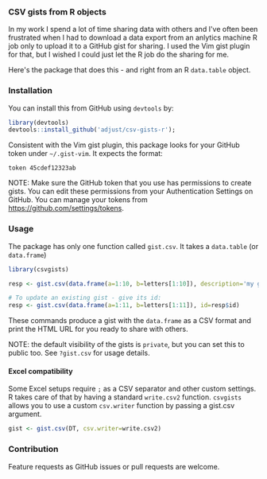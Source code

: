 ### CSV gists from R objects

In my work I spend a lot of time sharing data with others and I've often been
frustrated when I had to download a data export from an anlytics machine R job
only to upload it to a GitHub gist for sharing. I used the Vim gist plugin for
that, but I wished I could just let the R job do the sharing for me.

Here's the package that does this - and right from an R `data.table` object.

### Installation

You can install this from GitHub using `devtools` by:

```R
library(devtools)
devtools::install_github('adjust/csv-gists-r');
```

Consistent with the Vim gist plugin, this package looks for your GitHub token
under `~/.gist-vim`. It expects the format:

```
token 45cdef12323ab
```

NOTE: Make sure the GitHub token that you use has permissions to create gists.
You can edit these permissions from your Authentication Settings on GitHub. You
can manage your tokens from https://github.com/settings/tokens.

### Usage

The package has only one function called `gist.csv`. It takes a `data.table` (or
`data.frame`)

```R
library(csvgists)

resp <- gist.csv(data.frame(a=1:10, b=letters[1:10]), description='my gist')

# To update an existing gist - give its id:
resp <- gist.csv(data.frame(a=1:11, b=letters[1:11]), id=resp$id)
```

These commands produce a gist with the `data.frame` as a CSV format and print
the HTML URL for you ready to share with others.

NOTE: the default visibility of the gists is `private`, but you can set this to
public too. See `?gist.csv` for usage details.

#### Excel compatibility

Some Excel setups require `;` as a CSV separator and other custom settings. R takes care of that by
having a standard `write.csv2` function. `csvgists` allows you to use a custom `csv.writer` function
by passing a gist.csv argument.

```R
gist <- gist.csv(DT, csv.writer=write.csv2)
```

### Contribution

Feature requests as GitHub issues or pull requests are welcome.
